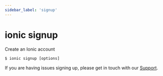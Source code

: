 ```yaml
---
sidebar_label: 'signup'
---
```


# ionic signup

Create an Ionic account

```shell
$ ionic signup [options]
```

If you are having issues signing up, please get in touch with our [Support](https://ion.link/support-request).
